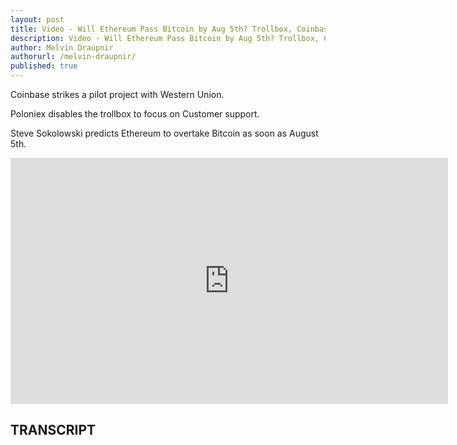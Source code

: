 ```yaml
---
layout: post
title: Video - Will Ethereum Pass Bitcoin by Aug 5th? Trollbox, Coinbase, Western Union
description: Video - Will Ethereum Pass Bitcoin by Aug 5th? Trollbox, Coinbase, Western Union
author: Melvin Draupnir
authorurl: /melvin-draupnir/
published: true
---
```


<p>Coinbase strikes a pilot project with Western Union.</p>

<p>Poloniex disables the trollbox to focus on Customer support.</p> 

<p>Steve Sokolowski predicts Ethereum to overtake Bitcoin as soon as August 5th.</p>

<center><iframe width="700" height="394" src="https://www.youtube.com/embed/a-twNTYsQGA" frameborder="0" allowfullscreen></iframe></center>

<h2>TRANSCRIPT</h2>
